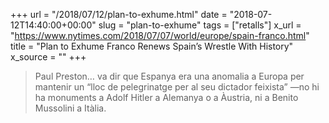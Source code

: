 +++
url = "/2018/07/12/plan-to-exhume.html"
date = "2018-07-12T14:40:00+00:00"
slug = "plan-to-exhume"
tags = ["retalls"]
x_url = "https://www.nytimes.com/2018/07/07/world/europe/spain-franco.html"
title = "Plan to Exhume Franco Renews Spain’s Wrestle With History"
x_source = ""
+++


> Paul Preston… va dir que Espanya era una anomalia a Europa per mantenir un “lloc de pelegrinatge per al seu dictador feixista” —no hi ha monuments a Adolf Hitler a Alemanya o a Àustria, ni a Benito Mussolini a Itàlia.


